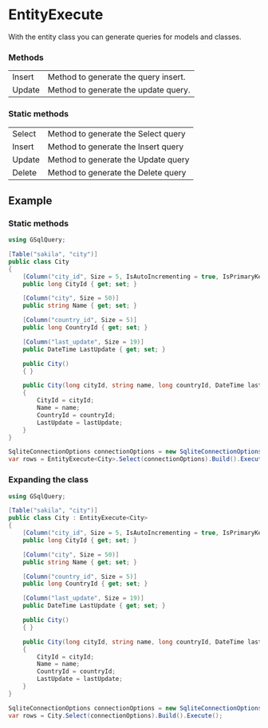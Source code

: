 # EntityExecute

With the entity class you can generate queries for models and classes.

### Methods

|         |                                         |
|---------|-----------------------------------------|
| Insert  | Method to generate the query insert.  |
| Update  | Method to generate the update query.  |

### Static methods

|         |                                         |
|---------|-----------------------------------------|
| Select  | Method to generate the Select query  |
| Insert  | Method to generate the Insert query  |
| Update  | Method to generate the Update query  |
| Delete  | Method to generate the Delete query  |


## Example

### Static methods

```csharp
using GSqlQuery;

[Table("sakila", "city")]
public class City
{
    [Column("city_id", Size = 5, IsAutoIncrementing = true, IsPrimaryKey = true)]
    public long CityId { get; set; }

    [Column("city", Size = 50)]
    public string Name { get; set; }

    [Column("country_id", Size = 5)]
    public long CountryId { get; set; }

    [Column("last_update", Size = 19)]
    public DateTime LastUpdate { get; set; }

    public City()
    { }

    public City(long cityId, string name, long countryId, DateTime lastUpdate)
    {
        CityId = cityId;
        Name = name;
        CountryId = countryId;
        LastUpdate = lastUpdate;
    }
}

SqliteConnectionOptions connectionOptions = new SqliteConnectionOptions("<connectionString>");
var rows = EntityExecute<City>.Select(connectionOptions).Build().Execute();
```

### Expanding the class

```csharp
using GSqlQuery;

[Table("sakila", "city")]
public class City : EntityExecute<City>
{
    [Column("city_id", Size = 5, IsAutoIncrementing = true, IsPrimaryKey = true)]
    public long CityId { get; set; }

    [Column("city", Size = 50)]
    public string Name { get; set; }

    [Column("country_id", Size = 5)]
    public long CountryId { get; set; }

    [Column("last_update", Size = 19)]
    public DateTime LastUpdate { get; set; }

    public City()
    { }

    public City(long cityId, string name, long countryId, DateTime lastUpdate)
    {
        CityId = cityId;
        Name = name;
        CountryId = countryId;
        LastUpdate = lastUpdate;
    }
}

SqliteConnectionOptions connectionOptions = new SqliteConnectionOptions("<connectionString>");
var rows = City.Select(connectionOptions).Build().Execute();
```